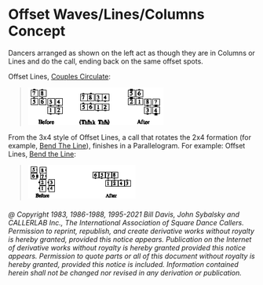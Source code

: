 
# Offset Waves/Lines/Columns Concept

Dancers arranged as shown on the left act as though they are in Columns or
Lines and do the call, ending back on the same offset spots. 

Offset Lines, [Couples Circulate](../b1/circulate.md): 

> 
> ![alt](offset_concept_1.png)
> 

From the 3x4 style of Offset Lines, a call that rotates the 2x4 formation
(for example, [Bend The Line](../b1/bend_the_line.md)), finishes in a Parallelogram. 
For example: Offset Lines, [Bend the Line](../b1/bend_the_line.md):

> 
> ![alt](offset_concept_2.png)
> 

###### @ Copyright 1983, 1986-1988, 1995-2021 Bill Davis, John Sybalsky and CALLERLAB Inc., The International Association of Square Dance Callers. Permission to reprint, republish, and create derivative works without royalty is hereby granted, provided this notice appears. Publication on the Internet of derivative works without royalty is hereby granted provided this notice appears. Permission to quote parts or all of this document without royalty is hereby granted, provided this notice is included. Information contained herein shall not be changed nor revised in any derivation or publication.
